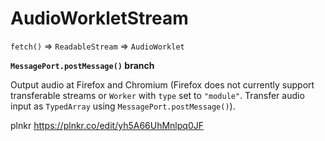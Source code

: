 # AudioWorkletStream
`fetch()` => `ReadableStream` => `AudioWorklet` 

<b>`MessagePort.postMessage()` branch</b>

Output audio at Firefox and Chromium (Firefox does not currently support transferable streams or `Worker` with `type` set to `"module"`. Transfer audio input as `TypedArray` using `MessagePort.postMessage()`).

plnkr https://plnkr.co/edit/yh5A66UhMnlpq0JF

